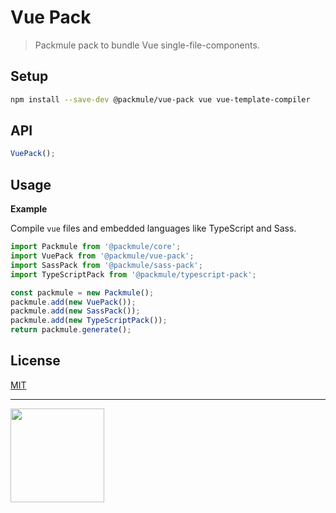# Vue Pack

> Packmule pack to bundle Vue single-file-components.

## Setup

```bash
npm install --save-dev @packmule/vue-pack vue vue-template-compiler
```

## API

```ts
VuePack();
```

## Usage

**Example**

Compile `vue` files and embedded languages like TypeScript and Sass.

```ts
import Packmule from '@packmule/core';
import VuePack from '@packmule/vue-pack';
import SassPack from '@packmule/sass-pack';
import TypeScriptPack from '@packmule/typescript-pack';

const packmule = new Packmule();
packmule.add(new VuePack());
packmule.add(new SassPack());
packmule.add(new TypeScriptPack());
return packmule.generate();
```

## License

[MIT](https://choosealicense.com/licenses/mit/)

---

[<img src="https://www.pixelart.at/fileadmin/images/logo-new/logo.svg" width="150">](https://www.pixelart.at/)
